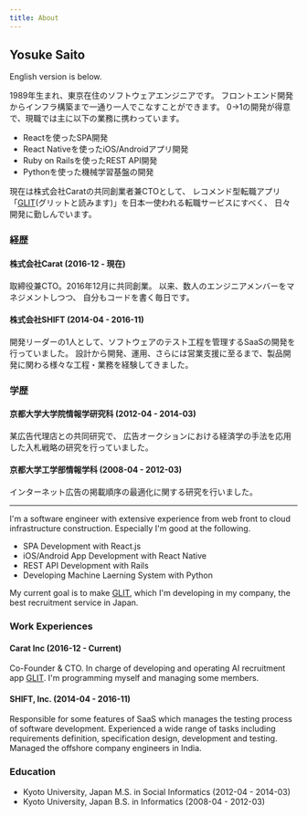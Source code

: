 ```yaml
---
title: About
---
```


## Yosuke Saito

English version is below.

1989年生まれ、東京在住のソフトウェアエンジニアです。
フロントエンド開発からインフラ構築まで一通り一人でこなすことができます。
0→1の開発が得意で、現職では主に以下の業務に携わっています。

* Reactを使ったSPA開発
* React Nativeを使ったiOS/Androidアプリ開発
* Ruby on Railsを使ったREST API開発
* Pythonを使った機械学習基盤の開発

現在は株式会社Caratの共同創業者兼CTOとして、
レコメンド型転職アプリ「[GLIT](https://glit.io)(グリットと読みます)」を日本一使われる転職サービスにすべく、
日々開発に勤しんでいます。

### 経歴

#### 株式会社Carat (2016-12 - 現在)

取締役兼CTO。2016年12月に共同創業。
以来、数人のエンジニアメンバーをマネジメントしつつ、
自分もコードを書く毎日です。

#### 株式会社SHIFT (2014-04 - 2016-11)

開発リーダーの1人として、ソフトウェアのテスト工程を管理するSaaSの開発を行っていました。
設計から開発、運用、さらには営業支援に至るまで、製品開発に関わる様々な工程・業務を経験してきました。

### 学歴

#### 京都大学大学院情報学研究科 (2012-04 - 2014-03)

某広告代理店との共同研究で、
広告オークションにおける経済学の手法を応用した入札戦略の研究を行っていました。

#### 京都大学工学部情報学科 (2008-04 - 2012-03)

インターネット広告の掲載順序の最適化に関する研究を行いました。

---

I'm a software engineer with extensive experience from web front to cloud infrastructure construction.
Especially I'm good at the following.

- SPA Development with React.js
- iOS/Android App Development with React Native
- REST API Development with Rails
- Developing Machine Laerning System with Python

My current goal is to make [GLIT](https://glit.io), which I'm developing in my company, the best recruitment service in Japan.

### Work Experiences

#### Carat Inc (2016-12 - Current)

Co-Founder & CTO. In charge of developing and operating AI recruitment app [GLIT](https://glit.io).
I'm programming myself and managing some members.

#### SHIFT, Inc. (2014-04 - 2016-11)

Responsible for some features of SaaS which manages the testing process of software development.
Experienced a wide range of tasks including requirements definition, specification design, development and testing.
Managed the offshore company engineers in India.

### Education

* Kyoto University, Japan M.S. in Social Informatics (2012-04 - 2014-03)
* Kyoto University, Japan B.S. in Informatics (2008-04 - 2012-03)
